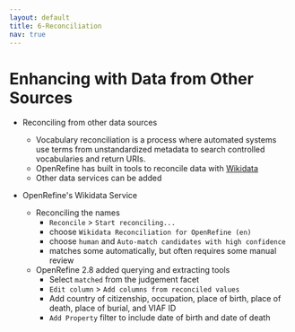 ```yaml
---
layout: default
title: 6-Reconciliation
nav: true
---
```


# Enhancing with Data from Other Sources

- Reconciling from other data sources
  - Vocabulary reconciliation is a process where automated systems use terms from unstandardized metadata to search controlled vocabularies and return URIs.
  - OpenRefine has built in tools to reconcile data with [Wikidata](https://www.wikidata.org/)
  - Other data services can be added

- OpenRefine's Wikidata Service
  - Reconciling the names
    - `Reconcile` > `Start reconciling...`
    - choose `Wikidata Reconciliation for OpenRefine (en)`
    - choose `human` and `Auto-match candidates with high confidence`
    - matches some automatically, but often requires some manual review
  - OpenRefine 2.8 added querying and extracting tools
    - Select `matched` from the judgement facet
    - `Edit column` > `Add columns from reconciled values`
    - Add country of citizenship, occupation, place of birth, place of death, place of burial, and VIAF ID
    - `Add Property` filter to include date of birth and date of death
